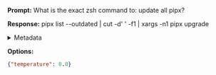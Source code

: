 **Prompt:**
What is the exact zsh command to: update all pipx?


**Response:**
pipx list --outdated | cut -d' ' -f1 | xargs -n1 pipx upgrade

<details><summary>Metadata</summary>

- Duration: 1021 ms
- Datetime: 2023-08-21T18:20:49.224730
- Model: gpt-3.5-turbo-0613

</details>

**Options:**
```json
{"temperature": 0.0}
```

